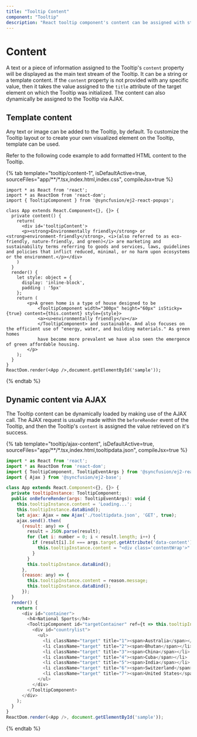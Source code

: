 ```yaml
---
title: "Tooltip Content"
component: "Tooltip"
description: "React tooltip component's content can be assigned with static text, template, or loaded dynamically via AJAX."
---
```


# Content

A text or a piece of information assigned to the Tooltip's `content` property will be displayed as the main text stream of the Tooltip.
 It can be a string or a template content. If the `content` property is not provided with any specific value, then it takes the value
  assigned to the `title` attribute of the target element on which the Tooltip was initialized. The content can also dynamically be
   assigned to the Tooltip via AJAX.

## Template content

Any text or image can be added to the Tooltip, by default. To customize the Tooltip layout or to create your own visualized element on the
 Tooltip, template can be used.

Refer to the following code example to add formatted HTML content to the Tooltip.

{% tab template="tooltip/content-1", isDefaultActive=true, sourceFiles="app/**/*.tsx,index.html,index.css", compileJsx=true %}

```tsx
import * as React from 'react';
import * as ReactDom from 'react-dom';
import { TooltipComponent } from '@syncfusion/ej2-react-popups';

class App extends React.Component<{}, {}> {
  private content() {
    return(
      <div id='tooltipContent'>
      <p><strong>Environmentally friendly</strong> or <strong>environment-friendly</strong>, <i>(also referred to as eco-friendly, nature-friendly, and green)</i> are marketing and sustainability terms referring to goods and services, laws, guidelines and policies that inflict reduced, minimal, or no harm upon ecosystems or the environment.</p></div>
    )
  }
  render() {
    let style: object = {
      display: 'inline-block',
      padding : '5px'
    };
    return (
        <p>A green home is a type of house designed to be
            <TooltipComponent width="300px" height="60px" isSticky={true} content={this.content} style={style}>
            <a><u>environmentally friendly</u></a>
            </TooltipComponent> and sustainable. And also focuses on the efficient use of "energy, water, and building materials." As green homes
            have become more prevalent we have also seen the emergence of green affordable housing.
        </p>
    );
  }
}
ReactDom.render(<App />,document.getElementById('sample'));

```

{% endtab %}

## Dynamic content via AJAX

The Tooltip content can be dynamically loaded  by making use of the AJAX call. The AJAX request is usually made within the `beforeRender`
 event of the Tooltip, and then the Tooltip's `content` is assigned the value retrieved on it's success.

{% tab template="tooltip/ajax-content", isDefaultActive=true, sourceFiles="app/**/*.tsx,index.html,tooltipdata.json", compileJsx=true %}

```javascript
import * as React from 'react';
import * as ReactDom from 'react-dom';
import { TooltipComponent, TooltipEventArgs } from '@syncfusion/ej2-react-popups';
import { Ajax } from '@syncfusion/ej2-base';

class App extends React.Component<{}, {}> {
  private tooltipInstance: TooltipComponent;
  public onBeforeRender(args: TooltipEventArgs): void {
    this.tooltipInstance.content = 'Loading...';
    this.tooltipInstance.dataBind();
    let ajax: Ajax = new Ajax('./tooltipdata.json', 'GET', true);
    ajax.send().then(
      (result: any) => {
        result = JSON.parse(result);
        for (let i: number = 0; i < result.length; i++) {
          if (result[i].Id === args.target.getAttribute('data-content')) {
            this.tooltipInstance.content = "<div class='contentWrap'>" + result[i].Sports + "</div>";
          }
        }
        this.tooltipInstance.dataBind();
      },
      (reason: any) => {
        this.tooltipInstance.content = reason.message;
        this.tooltipInstance.dataBind();
      });
  }
  render() {
    return (
      <div id="container">
        <h4>National Sports</h4>
        <TooltipComponent id="targetContainer" ref={t => this.tooltipInstance = t} className="e-prevent-select" content="Loading..." target=".target" position="RightCenter" beforeRender={this.onBeforeRender.bind(this)}>
          <div id="countrylist">
            <ul>
              <li className="target" title="1"><span>Australia</span></li>
              <li className="target" title="2"><span>Bhutan</span></li>
              <li className="target" title="3"><span>China</span></li>
              <li className="target" title="4"><span>Cuba</span></li>
              <li className="target" title="5"><span>India</span></li>
              <li className="target" title="6"><span>Switzerland</span></li>
              <li className="target" title="7"><span>United States</span></li>
            </ul>
          </div>
        </TooltipComponent>
      </div>
    );
  }
}
ReactDom.render(<App />, document.getElementById('sample'));

```

{% endtab %}
